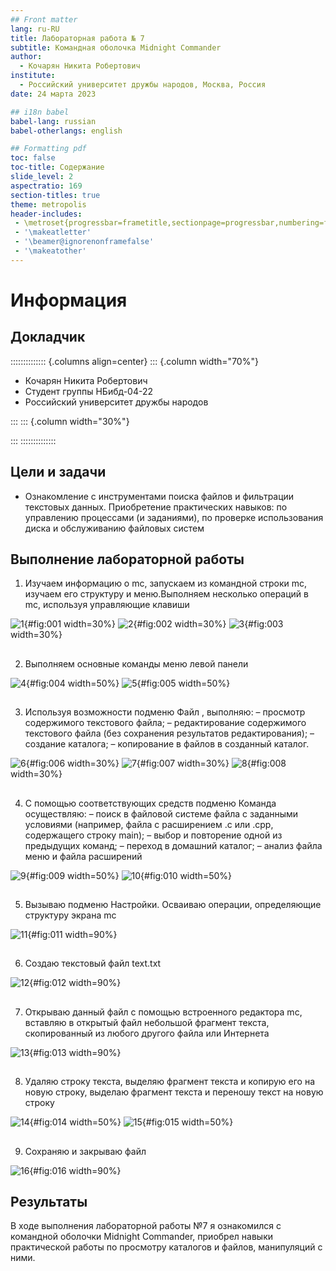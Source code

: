 ```yaml
---
## Front matter
lang: ru-RU
title: Лабораторная работа № 7
subtitle: Командная оболочка Midnight Commander
author:
  - Кочарян Никита Робертович
institute:
  - Российский университет дружбы народов, Москва, Россия
date: 24 марта 2023

## i18n babel
babel-lang: russian
babel-otherlangs: english

## Formatting pdf
toc: false
toc-title: Содержание
slide_level: 2
aspectratio: 169
section-titles: true
theme: metropolis
header-includes:
 - \metroset{progressbar=frametitle,sectionpage=progressbar,numbering=fraction}
 - '\makeatletter'
 - '\beamer@ignorenonframefalse'
 - '\makeatother'
---
```


# Информация

## Докладчик

:::::::::::::: {.columns align=center}
::: {.column width="70%"}

  * Кочарян Никита Робертович
  * Студент группы НБибд-04-22
  * Российский университет дружбы народов


:::
::: {.column width="30%"}

:::
::::::::::::::

## Цели и задачи

- Ознакомление с инструментами поиска файлов и фильтрации текстовых данных.
Приобретение практических навыков: по управлению процессами (и заданиями), по
проверке использования диска и обслуживанию файловых систем

## Выполнение лабораторной работы

1.  Изучаем информацию о mc, запускаем из командной строки mc, изучаем его структуру и меню.Выполняем несколько операций в mc, используя управляющие клавиши

![1](image/1.jpg){#fig:001 width=30%}
![2](image/2.jpg){#fig:002 width=30%}
![3](image/3.jpg){#fig:003 width=30%}

##

2.	Выполняем основные команды меню левой панели

![4](image/4.jpg){#fig:004 width=50%}
![5](image/5.jpg){#fig:005 width=50%}

##

3.	Используя возможности подменю Файл , выполняю:
– просмотр содержимого текстового файла;
– редактирование содержимого текстового файла (без сохранения результатов
редактирования);
– создание каталога;
– копирование в файлов в созданный каталог.

![6](image/6.jpg){#fig:006 width=30%}
![7](image/7.jpg){#fig:007 width=30%}
![8](image/8.jpg){#fig:008 width=30%}

##

4.	 С помощью соответствующих средств подменю Команда осуществляю:
– поиск в файловой системе файла с заданными условиями (например, файла
с расширением .c или .cpp, содержащего строку main);
– выбор и повторение одной из предыдущих команд;
– переход в домашний каталог;
– анализ файла меню и файла расширений

![9](image/9.jpg){#fig:009 width=50%}
![10](image/10.jpg){#fig:010 width=50%}

##

5.	Вызываю подменю Настройки. Осваиваю операции, определяющие структуру экрана mc

![11](image/11.jpg){#fig:011 width=90%}

##

6.	Cоздаю текстовый файл text.txt

![12](image/12.jpg){#fig:012 width=90%}

##

7.	Открываю данный файл с помощью встроенного редактора mc, вставляю в открытый файл небольшой фрагмент текста, скопированный из любого другого файла или Интернета

![13](image/13.jpg){#fig:013 width=90%}

##

8.	Удаляю строку текста, выделяю фрагмент текста и копирую его на новую строку, выделаю фрагмент текста и переношу текст на новую строку

![14](image/14.jpg){#fig:014 width=50%}
![15](image/15.jpg){#fig:015 width=50%}

##

9.	 Сохраняю и закрываю файл

![16](image/16.jpg){#fig:016 width=90%}


## Результаты

В ходе выполнения лабораторной работы №7 я ознакомился с командной оболочки Midnight Commander, приобрел навыки практической работы по просмотру каталогов и файлов, манипуляций с ними.

